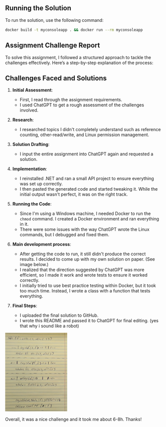 ## Running the Solution

To run the solution, use the following command:

```sh
docker build -t myconsoleapp . && docker run --rm myconsoleapp
```



## Assignment Challenge Report

To solve this assignment, I followed a structured approach to tackle the challenges effectively. Here’s a step-by-step explanation of the process:

## Challenges Faced and Solutions

1. **Initial Assessment**:
    - First, I read through the assignment requirements.
    - I used ChatGPT to get a rough assessment of the challenges involved.

2. **Research**:
    - I researched topics I didn't completely understand such as reference counting, other-read/write, and Linux permission management.

3. **Solution Drafting**:
    - I input the entire assignment into ChatGPT again and requested a solution.

4. **Implementation**:
    - I reinstalled .NET and ran a small API project to ensure everything was set up correctly.
    - I then pasted the generated code and started tweaking it. While the initial output wasn't perfect, it was on the right track.

5. **Running the Code**:
    - Since I'm using a Windows machine, I needed Docker to run the `chmod` command. I created a Docker environment and ran everything in it.
    - There were some issues with the way ChatGPT wrote the Linux commands, but I debugged and fixed them.

6. **Main development process**:
    - After getting the code to run, it still didn't produce the correct results. I decided to come up with my own solution on paper. (See image below.)
    - I realized that the direction suggested by ChatGPT was more efficient, so I made it work and wrote tests to ensure it worked correctly.
    - I initially tried to use best practice testing within Docker, but it took too much time. Instead, I wrote a class with a function that tests everything.

7. **Final Steps**:
    - I uploaded the final solution to GitHub.
    - I wrote this README and passed it to ChatGPT for final editing. (yes that why i sound like a robot)


<img src="mySolution.jpg" alt="Other solution" width="200" />

Overall, it was a nice challenge and it took me about 6-8h. Thanks!

